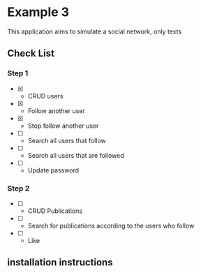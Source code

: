 # Example 3

This application aims to simulate a social network, only texts

## Check List

### Step 1

- [X] - CRUD users
- [X] - Follow another user
- [X] - Stop follow another user
- [ ] - Search all users that follow
- [ ] - Search all users that are followed
- [ ] - Update password

### Step 2

- [ ] - CRUD Publications
- [ ] - Search for publications according to the users who follow
- [ ] - Like


## installation instructions

